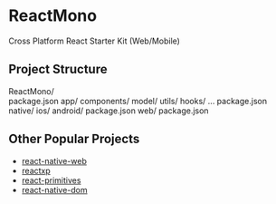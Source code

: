 # ReactMono
Cross Platform React Starter Kit (Web/Mobile)

## Project Structure
ReactMono/<br>
  package.json
  app/
    components/
    model/
    utils/
    hooks/
    ...
    package.json
  native/
    ios/
    android/
    package.json
  web/
    package.json
## Other Popular Projects
- [react-native-web](https://github.com/necolas/react-native-web)
- [reactxp](https://github.com/microsoft/reactxp)
- [react-primitives](https://github.com/lelandrichardson/react-primitives)
- [react-native-dom](https://github.com/vincentriemer/react-native-dom)
